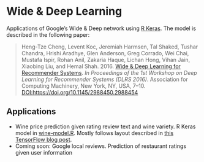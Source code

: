 Wide & Deep Learning
================

Applications of Google’s Wide & Deep network using [R
Keras](https://keras.rstudio.com/index.html). The model is described in
the following paper:

> Heng-Tze Cheng, Levent Koc, Jeremiah Harmsen, Tal Shaked, Tushar
> Chandra, Hrishi Aradhye, Glen Anderson, Greg Corrado, Wei Chai,
> Mustafa Ispir, Rohan Anil, Zakaria Haque, Lichan Hong, Vihan Jain,
> Xiaobing Liu, and Hemal Shah. 2016. [Wide & Deep Learning for
> Recommender
> Systems](https://dl.acm.org/doi/pdf/10.1145/2988450.2988454). *In
> Proceedings of the 1st Workshop on Deep Learning for Recommender
> Systems (DLRS 2016)*. Association for Computing Machinery, New York,
> NY, USA, 7–10. <DOI:https://doi.org/10.1145/2988450.2988454>

## Applications

  - Wine price prediction given rating review text and wine variety. R
    Keras model in
    [wine-model.R](https://github.com/AmandaRP/WideAndDeep/blob/master/wine-model.R).
    Mostly follows layout described in [this TensorFlow blog
    post](https://blog.tensorflow.org/2018/04/predicting-price-of-wine-with-keras-api-tensorflow.html).
  - Coming soon: Google local reviews. Prediction of restaurant ratings
    given user information
